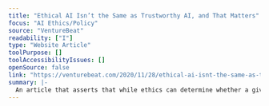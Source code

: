 ```yaml
---
title: "Ethical AI Isn’t the Same as Trustworthy AI, and That Matters"
focus: "AI Ethics/Policy"
source: "VentureBeat"
readability: ["I"]
type: "Website Article"
toolPurpose: []
toolAccessibilityIssues: []
openSource: false
link: "https://venturebeat.com/2020/11/28/ethical-ai-isnt-the-same-as-trustworthy-ai-and-that-matters/"
summary: |-
  An article that asserts that while ethics can determine whether a given AI solution sees the light of day, trust will determine its adoption and realized value.
---
```


